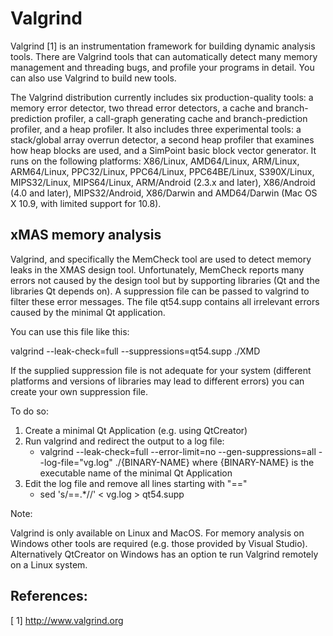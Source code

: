 Valgrind
========

Valgrind [1] is an instrumentation framework for building dynamic analysis tools.
There are Valgrind tools that can automatically detect many memory management
and threading bugs, and profile your programs in detail. You can also use Valgrind
to build new tools.

The Valgrind distribution currently includes six production-quality tools: a memory
error detector, two thread error detectors, a cache and branch-prediction profiler,
a call-graph generating cache and branch-prediction profiler, and a heap profiler.
It also includes three experimental tools: a stack/global array overrun detector, a
second heap profiler that examines how heap blocks are used, and a SimPoint basic
block vector generator. It runs on the following platforms: X86/Linux, AMD64/Linux,
ARM/Linux, ARM64/Linux, PPC32/Linux, PPC64/Linux, PPC64BE/Linux, S390X/Linux,
MIPS32/Linux, MIPS64/Linux, ARM/Android (2.3.x and later), X86/Android (4.0 and later),
MIPS32/Android, X86/Darwin and AMD64/Darwin (Mac OS X 10.9, with limited support for 10.8).


xMAS memory analysis
--------------------

Valgrind, and specifically the MemCheck tool are used to detect memory leaks in
the XMAS design tool. Unfortunately, MemCheck reports many errors not caused by
the design tool but by supporting libraries (Qt and the libraries Qt depends on).
A suppression file can be passed to valgrind to filter these error messages.
The file qt54.supp contains all irrelevant errors caused by the minimal Qt application.

You can use this file like this:

valgrind --leak-check=full --suppressions=qt54.supp ./XMD

If the supplied suppression file is not adequate for your system (different platforms
and versions of libraries may lead to different errors) you can create your own
suppression file.

To do so:

  1. Create a minimal Qt Application (e.g. using QtCreator)
  2. Run valgrind and redirect the output to a log file:
     - valgrind --leak-check=full --error-limit=no --gen-suppressions=all --log-file="vg.log" ./{BINARY-NAME}
     where {BINARY-NAME} is the executable name of the minimal Qt Application
  3. Edit the log file and remove all lines starting with "=="
     - sed 's/==.*//' < vg.log > qt54.supp

   
Note:

Valgrind is only available on Linux and MacOS. For memory analysis on Windows
other tools are required (e.g. those provided by Visual Studio). Alternatively
QtCreator on Windows has an option te run Valgrind remotely on a Linux system.

References:
-----------
[ 1]    http://www.valgrind.org
